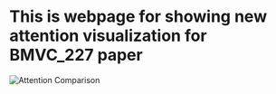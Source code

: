 # This is webpage for showing new attention visualization for BMVC_227 paper


<img class="attention" src="https://rebuttalpapers.github.io/1.pdf" title="Attention Comparison" />

